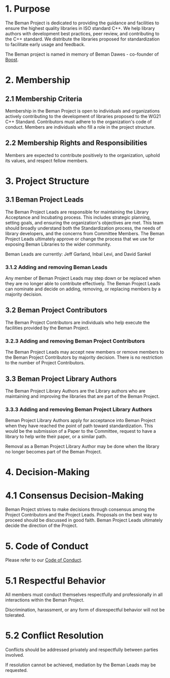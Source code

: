<!--
SPDX-License-Identifier: Apache-2.0 WITH LLVM-exception
-->

# 1. Purpose

The Beman Project is dedicated to providing the guidance and facilities to
ensure the highest quality libraries in ISO standard C++. We help library
authors with development best practices, peer review, and contributing to the
C++ standard. We distribute the libraries proposed for standardization to
facilitate early usage and feedback.

The Beman project is named in memory of Beman Dawes - co-founder of
[Boost](https://www.boost.org).

# 2. Membership

## 2.1 Membership Criteria

Membership in the Beman Project is open to individuals and organizations
actively contributing to the development of libraries proposed to the WG21 C++
Standard. Contributors must adhere to the organization's code of conduct.
Members are individuals who fill a role in the project structure.

## 2.2 Membership Rights and Responsibilities

Members are expected to contribute positively to the organization, uphold its
values, and respect fellow members.

# 3. Project Structure

## 3.1 Beman Project Leads

The Beman Project Leads are responsible for maintaining the Library Acceptance
and Incubating process.  This includes strategic planning, setting goals, and
ensuring the organization's objectives are met.  This team should broadly
understand both the Standardization process, the needs of library developers,
and the concerns from Committee Members.  The Beman Project Leads ultimately
approve or change the process that we use for exposing Beman Libraries to the
wider community.

Beman Leads are currently: Jeff Garland, Inbal Levi, and David Sankel

### 3.1.2 Adding and removing Beman Leads

Any member of Beman Project Leads may step down or be replaced when they are
no longer able to contribute effectively. The Beman Project Leads can nominate
and decide on adding, removing, or replacing members by a majority decision.

## 3.2 Beman Project Contributors

The Beman Project Contributors are individuals who help execute the facilities
provided by the Beman Project.

### 3.2.3 Adding and removing Beman Project Contributors

The Beman Project Leads may accept new members or remove members to the Beman
Project Contributors by majority decision.  There is no restriction to the
number of Project Contributors.

## 3.3 Beman Project Library Authors

The Beman Project Library Authors are the Library authors who are maintaining
and improving the libraries that are part of the Beman Project.

### 3.3.3 Adding and removing Beman Project Library Authors

Beman Project Library Authors apply for acceptance into Beman Project when
they have reached the point of path toward standardization.  This would be the
submission of a Paper to the Committee, request to have a library to help write
their paper, or a similar path.

Removal as a Beman Project Library Author may be done when the library no
longer becomes part of the Beman Project.

# 4. Decision-Making

# 4.1 Consensus Decision-Making

Beman Project strives to make decisions through consensus among the Project
Contributors and the Project Leads.  Proposals on the best way to proceed
should be discussed in good faith.  Beman Project Leads ultimately decide the
direction of the Project.

# 5. Code of Conduct

Please refer to our [Code of Conduct](CODE_OF_CONDUCT.md).

# 5.1 Respectful Behavior

All members must conduct themselves respectfully and professionally in all
interactions within the Beman Project.

Discrimination, harassment, or any form of disrespectful behavior will not be
tolerated.

# 5.2 Conflict Resolution

Conflicts should be addressed privately and respectfully between parties
involved.

If resolution cannot be achieved, mediation by the Beman Leads may be
requested.
